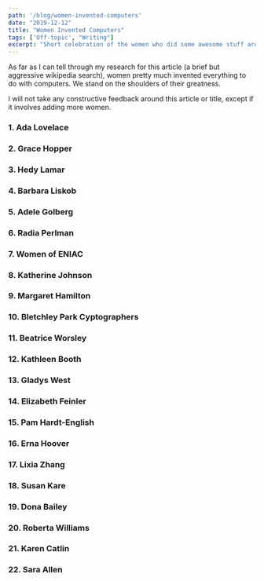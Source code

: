 ```yaml
---
path: '/blog/women-invented-computers'
date: "2019-12-12"
title: "Women Invented Computers"
tags: ['Off-topic', "Writing"]
excerpt: "Short celebration of the women who did some awesome stuff around computing."
---
```


As far as I can tell through my research for this article (a brief but aggressive wikipedia search), women pretty much invented everything to do with computers. We stand on the shoulders of their greatness. 

I will not take any constructive feedback around this article or title, except if it involves adding more women. 

### 1. Ada Lovelace
### 2. Grace Hopper
### 3. Hedy Lamar
### 4. Barbara Liskob
### 5. Adele Golberg
### 6. Radia Perlman
### 7. Women of ENIAC
### 8. Katherine Johnson
### 9. Margaret Hamilton
### 10. Bletchley Park Cyptographers
### 11. Beatrice Worsley
### 12. Kathleen Booth
### 13. Gladys West
### 14. Elizabeth Feinler
### 15. Pam Hardt-English
### 16. Erna Hoover
### 17. Lixia Zhang
### 18. Susan Kare
### 19. Dona Bailey
### 20. Roberta Williams
### 21. Karen Catlin 
### 22. Sara Allen

